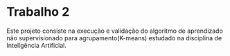 # Trabalho 2
Este projeto consiste na execução e validação do algoritmo de aprendizado não supervisionado para agrupamento(K-means) estudado na disciplina de Inteligência Artificial.
